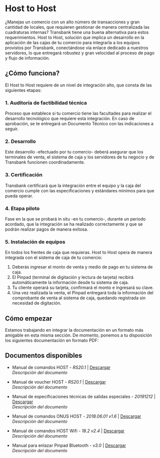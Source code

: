 # Host to Host
¿Manejas un comercio con un alto número de transacciones y gran cantidad de locales, que requieren gestionar de manera 
centralizada las cuadraturas internas? Transbank tiene una buena alternativa para estos requerimientos. 
Host to Host, solución que implica un desarrollo en la aplicación de las cajas de tu comercio para integrarla a los 
equipos provistos por Transbank, conectándose vía enlace dedicado a nuestros servidores, lo que entregará robustez y 
gran velocidad al proceso de pago y flujo de información.

## ¿Cómo funciona?
El Host to Host requiere de un nivel de integración alto, que consta de las siguientes etapas:

### 1. Auditoría de factibilidad técnica
Proceso que establece si tu comercio tiene las facultades para realizar el desarrollo tecnológico que requiere esta 
integración. En caso de aprobación, se te entregará un Documento Técnico con las indicaciones a seguir.


### 2. Desarrollo
Este desarrollo -efectuado por tu comercio- deberá asegurar que los terminales de venta, el sistema de caja y los 
servidores de tu negocio y de Transbank funcionen coordinadamente.


### 3. Certificación
Transbank certificará que la integración entre el equipo y la caja del comercio cumple con las especificaciones y 
estándares mínimos para que pueda operar.


### 4. Etapa piloto
Fase en la que se probará in situ -en tu comercio-, durante un periodo acordado, que la integración se ha realizado 
correctamente y que se podrán realizar pagos de manera exitosa.


### 5. Instalación de equipos
En todos los frentes de caja que requieras. Host to Host opera de manera integrada con el sistema de caja de tu comercio:

1. Deberás ingresar el monto de venta y medio de pago en tu sistema de caja.
2. El Pinpad (terminal de digitación y lectura de tarjeta) recibirá automáticamente la información desde tu sistema de caja.
3. Tu cliente operará su tarjeta, confirmará el monto e ingresará su clave.
4. Una vez realizada la venta, el Pinpad entregará toda la información del comprobante de venta al sistema de caja, 
quedando registrada sin necesidad de digitación.

## Cómo empezar
Estamos trabajando en integrar la documentación en un formato más amigable en esta misma sección. 
De momento, ponemos a tu disposición los siguientes documentación en formato PDF: 

## Documentos disponibles
- Manual de comandos HOST - _RS20.1_ | [Descargar](/files/evidencia-integracion-webpay-rest.docx) <br />
_Descripción del documento_

- Manual de voucher HOST - _RS20.1_ | [Descargar](/files/evidencia-integracion-webpay-rest.docx) <br />
_Descripción del documento_

- Manual de especificaciones técnicas de salidas especiales - _20191212_ | [Descargar](/files/evidencia-integracion-webpay-rest.docx) <br />
_Descripción del documento_

- Manual de comandos ONUS HOST - _2018.06.01 v1.6_ | [Descargar](/files/evidencia-integracion-webpay-rest.docx) <br />
_Descripción del documento_

- Manual de comandos HOST Wifi - _18.2 v2.4_ | [Descargar](/files/evidencia-integracion-webpay-rest.docx) <br />
_Descripción del documento_

- Manual para enlazar Pinpad Bluetooth - _v3.0_ | [Descargar](/files/evidencia-integracion-webpay-rest.docx) <br />
_Descripción del documento_
